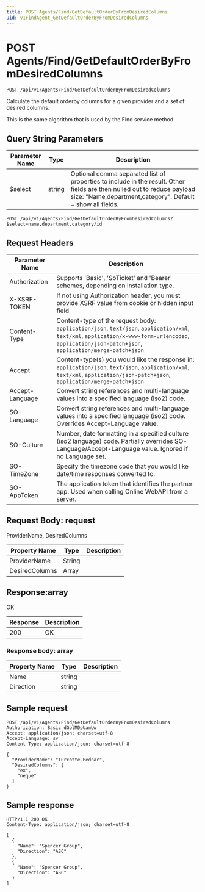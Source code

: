 ```yaml
---
title: POST Agents/Find/GetDefaultOrderByFromDesiredColumns
uid: v1FindAgent_GetDefaultOrderByFromDesiredColumns
---
```


# POST Agents/Find/GetDefaultOrderByFromDesiredColumns

```http
POST /api/v1/Agents/Find/GetDefaultOrderByFromDesiredColumns
```

Calculate the default orderby columns for a given provider and a set of desired columns.


This is the same algorithm that is used by the Find service method.






## Query String Parameters

| Parameter Name | Type |  Description |
|----------------|------|--------------|
| $select | string |  Optional comma separated list of properties to include in the result. Other fields are then nulled out to reduce payload size: "Name,department,category". Default = show all fields. |

```http
POST /api/v1/Agents/Find/GetDefaultOrderByFromDesiredColumns?$select=name,department,category/id
```


## Request Headers

| Parameter Name | Description |
|----------------|-------------|
| Authorization  | Supports 'Basic', 'SoTicket' and 'Bearer' schemes, depending on installation type. |
| X-XSRF-TOKEN   | If not using Authorization header, you must provide XSRF value from cookie or hidden input field |
| Content-Type | Content-type of the request body: `application/json`, `text/json`, `application/xml`, `text/xml`, `application/x-www-form-urlencoded`, `application/json-patch+json`, `application/merge-patch+json` |
| Accept         | Content-type(s) you would like the response in: `application/json`, `text/json`, `application/xml`, `text/xml`, `application/json-patch+json`, `application/merge-patch+json` |
| Accept-Language | Convert string references and multi-language values into a specified language (iso2) code. |
| SO-Language | Convert string references and multi-language values into a specified language (iso2) code. Overrides Accept-Language value. |
| SO-Culture | Number, date formatting in a specified culture (iso2 language) code. Partially overrides SO-Language/Accept-Language value. Ignored if no Language set. |
| SO-TimeZone | Specify the timezone code that you would like date/time responses converted to. |
| SO-AppToken | The application token that identifies the partner app. Used when calling Online WebAPI from a server. |

## Request Body: request 

ProviderName, DesiredColumns 

| Property Name | Type |  Description |
|----------------|------|--------------|
| ProviderName | String |  |
| DesiredColumns | Array |  |

## Response:array

OK

| Response | Description |
|----------------|-------------|
| 200 | OK |

### Response body: array

| Property Name | Type |  Description |
|----------------|------|--------------|
| Name | string |  |
| Direction | string |  |

## Sample request

```http!
POST /api/v1/Agents/Find/GetDefaultOrderByFromDesiredColumns
Authorization: Basic dGplMDpUamUw
Accept: application/json; charset=utf-8
Accept-Language: sv
Content-Type: application/json; charset=utf-8

{
  "ProviderName": "Turcotte-Bednar",
  "DesiredColumns": [
    "ex",
    "neque"
  ]
}
```

## Sample response

```http_
HTTP/1.1 200 OK
Content-Type: application/json; charset=utf-8

[
  {
    "Name": "Spencer Group",
    "Direction": "ASC"
  },
  {
    "Name": "Spencer Group",
    "Direction": "ASC"
  }
]
```